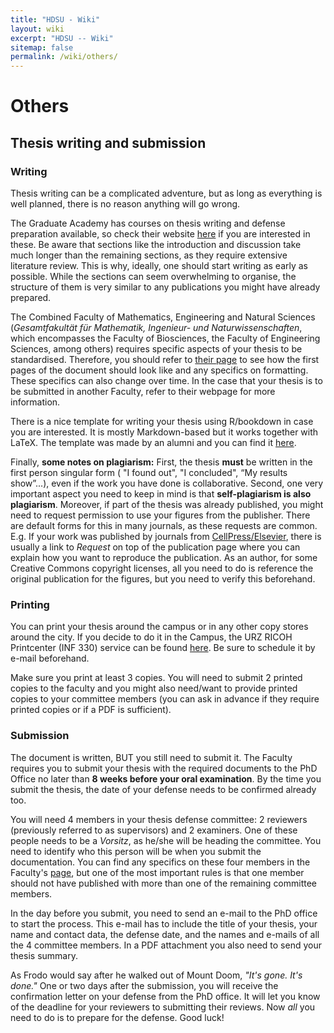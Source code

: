 ```yaml
---
title: "HDSU - Wiki"
layout: wiki
excerpt: "HDSU -- Wiki"
sitemap: false
permalink: /wiki/others/
---
```


# Others

## Thesis writing and submission  

### Writing  
Thesis writing can be a complicated adventure, but as long as everything is well planned, there is no reason anything will go wrong. 

The Graduate Academy has courses on thesis writing and defense preparation available, so check their website [here](https://www.graduateacademy.uni-heidelberg.de/karriere/workshops_en.html) if you are interested in these. Be aware that sections like the introduction and discussion take much longer than the remaining sections, as they require extensive literature review. This is why, ideally, one should start writing as early as possible. While the sections can seem overwhelming to organise, the structure of them is very similar to any publications you might have already prepared.  

The Combined Faculty of Mathematics, Engineering and Natural Sciences (*Gesamtfakultät für Mathematik, Ingenieur- und Naturwissenschaften*, which encompasses the Faculty of Biosciences, the Faculty of Engineering Sciences, among others) requires specific aspects of your thesis to be standardised. Therefore, you should refer to [their page](https://www.bio.uni-heidelberg.de/en/study-and-teaching/doctoralphd-studies/thesis-submission) to see how the first pages of the document should look like and any specifics on formatting. These specifics can also change over time. In the case that your thesis is to be submitted in another Faculty, refer to their webpage for more information.  

There is a nice template for writing your thesis using R/bookdown in case you are interested. It is mostly Markdown-based but it works together with LaTeX. The template was made by an alumni and you can find it [here](https://github.com/nkurzaw/heididown). 

Finally, **some notes on plagiarism:** First, the thesis **must** be written in the first person singular form ( "I found out", "I concluded", “My results show”...), even if the work you have done is collaborative. Second, one very important aspect you need to keep in mind is that **self-plagiarism is also plagiarism**. Moreover, if part of the thesis was already published, you might need to request permission to use your figures from the publisher. There are default forms for this in many journals, as these requests are common. E.g. If your work was published by journals from [CellPress/Elsevier](https://www.elsevier.com/about/policies/copyright#Author-rights), there is usually a link to *Request* on top of the publication page where you can explain how you want to reproduce the publication. As an author, for some Creative Commons copyright licenses, all you need to do is reference the original publication for the figures, but you need to verify this beforehand. 

### Printing  

You can print your thesis around the campus or in any other copy stores around the city. If you decide to do it in the Campus, the URZ RICOH Printcenter (INF 330) service can be found [here](https://www.urz.uni-heidelberg.de/de/service-katalog/drucken/ricoh-printcenter-copy-print-nd-more). Be sure to schedule it by e-mail beforehand. 

Make sure you print at least 3 copies. You will need to submit 2 printed copies to the faculty and you might also need/want to provide printed copies to your committee members (you can ask in advance if they require printed copies or if a PDF is sufficient). 


### Submission  

The document is written, BUT you still need to submit it. The Faculty requires you to submit your thesis with the required documents to the PhD Office no later than **8 weeks before your oral examination**. By the time you submit the thesis, the date of your defense needs to be confirmed already too.    

You will need 4 members in your thesis defense committee: 2 reviewers (previously referred to as supervisors) and 2 examiners. One of these people needs to be a *Vorsitz*, as he/she will be heading the committee. You need to identify who this person will be when you submit the documentation. You can find any specifics on these four members in the Faculty's [page](https://www.bio.uni-heidelberg.de/en/study-and-teaching/doctoralphd-studies/thesis-submission), but one of the most important rules is that one member should not have published with more than one of the remaining committee members.  

In the day before you submit, you need to send an e-mail to the PhD office to start the process. This e-mail has to include the title of your thesis, your name and contact data, the defense date, and the names and e-mails of all the 4 committee members. In a PDF attachment you also need to send your thesis summary. 

As Frodo would say after he walked out of Mount Doom, *"It's gone. It's done."* One or two days after the submission, you will receive the confirmation letter on your defense from the PhD office. It will let you know of the deadline for your reviewers to submitting their reviews. Now *all* you need to do is to prepare for the defense. Good luck! 










